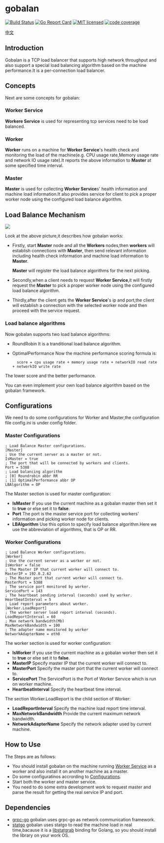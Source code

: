 # gobalan

[![Build Status][1]][2] [![Go Report Card][3]][4] [![MIT licensed][5]][6] [![code coverage][7]][8] 
 
[1]: https://travis-ci.org/harlanc/gobalan.svg?branch=master
[2]: https://travis-ci.org/harlanc/gobalan
[3]: https://goreportcard.com/badge/github.com/harlanc/gobalan
[4]: https://goreportcard.com/report/github.com/harlanc/gobalan
[5]: https://img.shields.io/badge/license-MIT-blue.svg
[6]: LICENSE
[7]: https://codecov.io/gh/harlanc/gobalan/branch/master/graph/badge.svg
[8]: https://codecov.io/gh/harlanc/gobalan

[中文](https://github.com/harlanc/gobalan/blob/master/README_CN.md)

## Introduction

Gobalan is a TCP load balancer that supports high network throughput and also support a special load balancing algorithm based on the machine performance.It is a per-connection load balancer.


## Concepts

Next are some concepts for gobalan:

### Worker Service

**Workere Service** is used for representing tcp services need to be load balanced.


### Worker

**Worker** runs on a machine for **Worker Service**'s health check and monitoring the load of the machine(e.g. CPU usage rate,Memory usage rate and network IO usage rate).It reports the above information to **Master** at some specified time interval.

### Master

**Master** is used for collecting **Worker Service**s' health information and machine load information.It also provides service for client to pick a proper worker node using the configured load balance algorithm.

## Load Balance Mechanism

![](http://qiniu.harlanc.vip/2.9.2020_3:20:19.png)

Look at the above picture,it describes how gobalan works:

- Firstly, start **Master** node and all the **Workers** nodes,then **workers** will establish connections with **Master**, then send relevant information including health check information and machine load information to **Master**.

    **Master** will register the load balance algorithms for the next picking.
  
- Secondly,when a client needs to request **Worker Service**,it will firstly request the **Master** to pick a proper worker node using the configured load balance algorithm.

- Thirdly,after the client gets the **Worker Service**'s ip and port,the client will establish a connection with the selected worker node and then proceed with the service request. 

### Load balance algorithms

Now gobalan supports two load balance algorithms:

- RoundRobin It is a tranditional load balance algorithm.
- OptimalPerformance
Now the machine performance scoring formula is:

        score = cpu usage rate + memory usage rate + networkIO read rate + networkIO write rate
The lower score and the better performance.

You can even implement your own load balance algorithm based on the gobalan framework.

## Configurations

We need to do some configurations for Worker and Master,the configuration file config.ini is under config folder.

### Master Configurations

    ; Load Balance Master configurations.
    [Master]
    ; Use the current server as a master or not.
    IsMaster = true
    ; The port that will be connected by workers and clients.
    Port = 5388
    ; Load balancing algorithm
    ; [0] Roundrobin abbr RR
    ; [1] OptimalPerformance abbr OP
    LBAlgorithm = OP

The Master section is used for master configuration:

- **IsMaster** If you use the current machine as a gobalan master then set it to **true** or else set it to **false**.
- **Port** The port is the master service port for collecting workers' information and picking worker node for clients. 
- **LBAlgorithm** Use this option to specify load balance algorithm.Here we use the abbreviation of algorithms, that is OP or RR.

### Worker Configurations

    ; Load Balance Worker configurations.
    [Worker]
    ; Use the current server as a worker or not.
    IsWorker = false
    ; The Master IP that current worker will connect to.
    MasterIP = 192.0.2.62
    ; The Master port that current worker will connect to.
    MasterPort = 5388 
    ; The service port monitored by worker. 
    ServicePort = 143
    ; The heartbeat sending interval (seconds) used by worker.
    HeartbeatInterval = 5
    ; Load report parameters about worker.
    [Worker.LoadReport]
    ; The worker server load report interval (seconds).
    LoadReportInterval = 60
    ; Max network bandwidth(Mb)
    MaxNetworkBandwidth = 100
    ; The adapter name monitored by worker
    NetworkAdapterName = eth0
The worker section is used for worker configuration:

- **IsWorker** If you use the current machine as a gobalan worker then set it to **true** or else set it to **false**.
- **MasterIP** Specify master IP that the current worker will connect to.
- **MasterPort** Specify the master port that the current worker will connect to.
- **ServicePort** The ServicePort is the Port of Worker Service which is run on worker machine.
- **HeartbeatInterval** Specify the heartbeat time interval.

The section Worker.LoadReport is the child section of Worker:

- **LoadReportInterval** Specify the machine load report time interval.
- **MaxNetworkBandwidth** Provide the current maximum network bandwidth.
- **NetworkAdapterName** Specify the network adapter used by current machine.

## How to Use 

The Steps are as follows:

- You should install gobalan on the machine running [Worker Service](https://github.com/harlanc/gobalan#worker-service) as a worker and also install it on another machine as a master.
- Do some configuratinos accrording to [Configurations](https://github.com/harlanc/gobalan#configurations).
- Start both the worker and master service.
- You need to do some extra development work to request master and parse the result for getting the real service IP and port.


## Dependencies

- [grpc-go](https://github.com/grpc/grpc-go) gobalan uses grpc-go as network communication framework.
- [statgo](https://github.com/akhenakh/statgo) gobalan uses statgo to read the machine load in real time,bacause it is a [libstatgrab](http://www.i-scream.org/libstatgrab/) binding for Golang, so you should install the library on your work OS.









